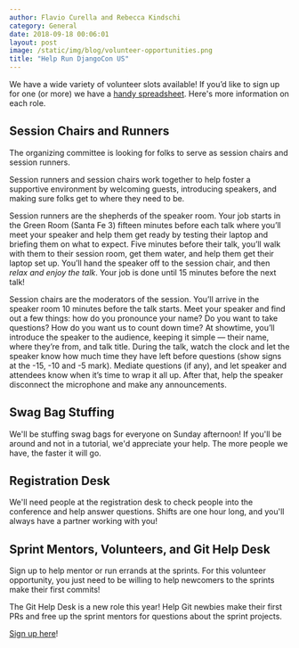 ```yaml
---
author: Flavio Curella and Rebecca Kindschi
category: General
date: 2018-09-18 00:06:01
layout: post
image: /static/img/blog/volunteer-opportunities.png
title: "Help Run DjangoCon US"
---
```


We have a wide variety of volunteer slots available! If you’d like to sign up for one (or more) we have a [handy spreadsheet](https://docs.google.com/spreadsheets/d/1nq9y8STris2rC3DfX7hQte-FB4E8cDCuHPu5-ZbsjO0/edit#gid=0). Here's more information on each role.

## Session Chairs and Runners

The organizing committee is looking for folks to serve as session chairs and session runners.

Session runners and session chairs work together to help foster a supportive environment by welcoming guests, introducing speakers, and making sure folks get to where they need to be.

Session runners are the shepherds of the speaker room. Your job starts in the Green Room (Santa Fe 3) fifteen minutes before each talk where you’ll meet your speaker and help them get ready by testing their laptop and briefing them on what to expect. Five minutes before their talk, you’ll walk with them to their session room, get them water, and help them get their laptop set up. You’ll hand the speaker off to the session chair, and then *relax and enjoy the talk*. Your job is done until 15 minutes before the next talk!

Session chairs are the moderators of the session. You’ll arrive in the speaker room 10 minutes before the talk starts. Meet your speaker and find out a few things: how do you pronounce your name? Do you want to take questions? How do you want us to count down time? At showtime, you’ll introduce the speaker to the audience, keeping it simple — their name, where they’re from, and talk title. During the talk, watch the clock and let the speaker know how much time they have left before questions (show signs at the -15, -10 and -5 mark). Mediate questions (if any), and let speaker and attendees know when it’s time to wrap it all up. After that, help the speaker disconnect the microphone and make any announcements.

## Swag Bag Stuffing

We'll be stuffing swag bags for everyone on Sunday afternoon! If you'll be around and not in a tutorial, we'd appreciate your help. The more people we have, the faster it will go.

## Registration Desk

We'll need people at the registration desk to check people into the conference and help answer questions. Shifts are one hour long, and you'll always have a partner working with you!

## Sprint Mentors, Volunteers, and Git Help Desk

Sign up to help mentor or run errands at the sprints. For this volunteer opportunity, you just need to be willing to help newcomers to the sprints make their first commits!

The Git Help Desk is a new role this year! Help Git newbies make their first PRs and free up the sprint mentors for questions about the sprint projects.

[Sign up here](https://docs.google.com/spreadsheets/d/1nq9y8STris2rC3DfX7hQte-FB4E8cDCuHPu5-ZbsjO0/edit#gid=0)!
